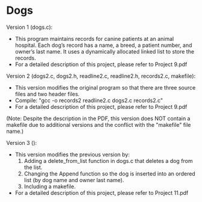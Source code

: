 # Dogs

Version 1 (dogs.c):
- This program maintains records for canine patients at an animal hospital.
Each dog’s record has a name, a breed, a patient number, and owner’s last name.
It uses a dynamically allocated linked list to store the records.
- For a detailed description of this project, please refer to Project 9.pdf

Version 2 (dogs2.c, dogs2.h, readline2.c, readline2.h, records2.c, makefile):
- This version modifies the original program so that there are three source files and two header files.
- Compile: "gcc -o records2 readline2.c dogs2.c records2.c"
- For a detailed description of this project, please refer to Project 9.pdf

(Note: Despite the description in the PDF, this version does NOT contain a makefile
due to additional versions and the conflict with the "makefile" file name.)

Version 3 ():
- This version modifies the previous version by:
  1) Adding a delete_from_list function in dogs.c that deletes a dog from the list.
  2) Changing the Append function so the dog is inserted into an ordered list (by dog name and owner last name).
  3) Including a makefile.
- For a detailed description of this project, please refer to Project 11.pdf
